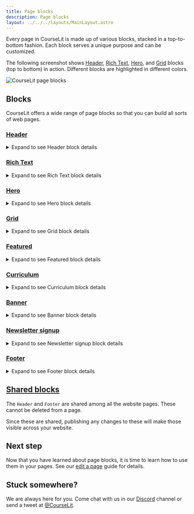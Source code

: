 ```yaml
---
title: Page blocks
description: Page blocks
layout: ../../../layouts/MainLayout.astro
---
```


Every page in CourseLit is made up of various blocks, stacked in a top-to-bottom fashion. Each block serves a unique purpose and can be customized.

The following screenshot shows [Header](/en/pages/header), [Rich Text](/en/pages/banner), [Hero](/en/pages/content), and [Grid](/en/pages/grid) blocks (top to bottom) in action. Different blocks are highlighted in different colors.

![CourseLit page blocks](/assets/pages/page-builder-blocks.png)

## Blocks

CourseLit offers a wide range of page blocks so that you can build all sorts of web pages.

### [Header](#header)

<details>
<summary>Expand to see Header block details</summary>

> This is a [shared block](#shared-blocks). All published changes to this block impact all pages on your website.

The header block serves as the header of a page. It is used for housing the site's navigation, etc. This block cannot be deleted from a page.

#### Adding links

You can add navigation links by following the steps below.

1. Click on the header block to reveal its settings side pane.
2. Click on the `Add new link` button in the `Links` section. This will add a new `Link` item as shown below.
   ![Header add link](/assets/pages/header-link-add.png)

You will also see the newly added link on the header itself.

3. Click on the pencil icon against the newly added link to edit it as shown above.
4. Change the label (displayed as text on the header block) and the URL (where the user should be taken upon clicking the label on the header) and click `Done` to save.
   ![Header edit link](/assets/pages/header-edit-link.png)
      </details>

### [Rich Text](#rich-text)

<details>
<summary>Expand to see Rich Text block details</summary>

The rich text block can be used to add text blocks containing elements like hyperlinks, etc.

#### Making text bold/italic/underline

1. Select the text.
2. To make the selected text bold, press <kbd>Ctrl+B</kbd>; to make it italic, press <kbd>Ctrl+I</kbd>; and for underline, press <kbd>Ctrl+U</kbd>.

You can also use the floating controls to do the same as shown below.

![Stylised text](/assets/pages/rich-text-styling.gif)

#### Creating hyperlinks

1. Select the text.
    > Double-clicking the text to select won't work due to a bug. We are working on it.
2. Click on the floating `link` button to reveal a popup text input.
3. In the popup text input, enter the URL as shown below.
   ![Create a hyperlink in rich text block](/assets/pages/rich-text-create-hyperlink.gif)
      </details>

### [Hero](#hero)

<details>
<summary>Expand to see Hero block details</summary>

A hero section of a web page is the section that immediately appears on screen, just under the header. The hero block helps you put the information front and center.

You can add text, rich text, images, and a call-to-action (CTA) button to the hero block.

Following is how it looks on a page.

![Hero block](/assets/pages/hero-block.png)

#### Customizing the call-to-action button

1. Click on the hero block to reveal its settings.
2. Scroll to the `Call to action` section.

![Hero block CTA](/assets/pages/hero-block-cta.png)

3. In the button text field, add the text that will be visible on the button.
4. In the button action, enter the URL the user should be taken to upon clicking.
   a. If the URL is from your own school, use its relative form, i.e., `/courses`.
   b. If the URL is from some external website, use the absolute (complete) URL, i.e., `https://website.com/courses`.
      </details>

### [Grid](#grid)

<details>
<summary>Expand to see Grid block details</summary>

A grid block comes in handy when you want to show some sort of list, for example, features list or advantages, etc. The list gets displayed in the grid format as shown below.

![Grid block](/assets/pages/grid-block.png)

#### Add an item

1. Click on the grid block to reveal its settings.
2. Scroll down to the `Items` section as shown below.

![Grid block items](/assets/pages/grid-block-items.png)

3. Click on the `Add new item` button as shown above. This will open up the item's editor.
4. Change the details as per your liking. See the [customizing the call-to-action button](#customizing-the-call-to-action-button) guide to check how to customize the item's call-to-action button. Once done, click on the `Done` button.

![Grid block edit item](/assets/pages/grid-add-item.png)

#### Delete an item

1. Click on the grid block to reveal its settings.
2. Scroll down to the `Items` section as shown below.

![Grid block items](/assets/pages/grid-block-items.png)

3. Click on the item you want to remove. This will open up the item's editor.
4. Click on the delete button to delete the item.
5. You will be taken back to the grid block's settings.

#### Customizing the call-to-action button

1. Click on the grid block to reveal its settings.
2. Scroll to the `Call to action` section.

![Grid block CTA](/assets/pages/grid-block-cta.png)

3. In the button text field, add the text that will be visible on the button.
4. In the button action, enter the URL the user should be taken to upon clicking.
   a. If the URL is from your own school, use its relative form, i.e., `/courses`.
   b. If the URL is from some external website, use the absolute (complete) URL, i.e., `https://website.com/courses`.
      </details>

### [Featured](#featured)

<details>
<summary>Expand to see Featured block details</summary>

If you want to show your other products on a page, the featured widget is the one to use.

Following is how it looks on a page.

![Featured block](/assets/pages/featured-block.png)

#### Add featured products on your page

1. Add the `Featured` block on your page. See here for how to [add blocks](/en/pages/edit#add-a-block) to a page.
2. Go to the products section and select the products from the dropdown list as shown below.

![Featured block](/assets/pages/featured.gif)

3. To delete an entry from the featured list, click on the delete button against the entry in the products section (also demonstrated in the above screengrab).
 </details>

### [Curriculum](#curriculum)

<details>
<summary>Expand to see Curriculum block details</summary>

> This block can only be added to the products' sales pages.

This block shows the content of your product, i.e., `Sections` and `Lessons` in your product. Using this, you can show the index of what your product offers.

Following is how it looks on a page.

![Curriculum block](/assets/pages/content-block.jpeg)

There are two sections with two lessons each in the product demonstrated above.

Your audience can directly click on the lessons to see them in the course viewer. The preview lessons are indicated distinctly so that your audience can easily check out the free parts of your product.

![Curriculum block preview](/assets/pages/content-block-preview.gif)

</details>

### [Banner](#banner)

<details>
<summary>Expand to see Banner block details</summary>

The banner block is the default block that shows the basic information about the page, i.e., on a sales page it shows the product's details like its title, description, featured image, and pricing, and on the homepage it shows your school's details like its name and subtitle.

#### Overriding details

By default, the banner block shows the details from your product or school depending upon which type of page it is displayed on.

These details, however, can be overridden at the block level. Following is how:

1. Click on the banner to reveal its settings.
2. Change the relevant details from the `Basic` section.

![Banner basic details](/assets/pages/banner-basic-details.png)

#### Creating a lead magnet

The banner block can also be used as a lead magnet form. The pricing of your product should be set to `Free email delivery`. Following are the steps:

##### Steps

1. Add the `Banner` block on your page (if not already present).

![Banner add](/assets/pages/add-banner.png)

2. In the banner's settings screen, scroll to the `Call to action` (aka CTA) section.
   ![Banner call to action](/assets/pages/banner-cta.png)

3. In the CTA section, put the asset link which you want to share with your audience in the `Success message` text box.
   ![Banner call to action download link](/assets/pages/banner-cta-download-link.png)

> Make sure the link you are sharing here is open to the public and can be easily accessed.

4. Publish the page.

Now, whenever your users enter their emails and press submit, they will see the text you entered in the `Success message` text box.

</details>

### [Newsletter signup](#newsletter-signup)

<details>
<summary>Expand to see Newsletter signup block details</summary>

Having a mailing list to sell directly to is a dream of every business, big or small. That's why CourseLit offers a dedicated block that lets you capture emails. It is also a [shared block](/en/pages/blocks#shared-page-blocks).

Following is how it looks on a page.

![Newsletter signup block](/assets/pages/newsletter-signup-block.png)

#### How it works

1. Your audience will enter their emails in the text box on the Newsletter signup block.
2. A user is created in your school.
3. The user is automatically signed up for your newsletter.
4. You can see the user in the `Users` section from the dashboard.

Following is an animation that shows the entire flow.

![Newsletter signup block working](/assets/pages/newsletter-signup-block-working.gif)

</details>

### [Footer](#footer)

<details>
<summary>Expand to see Footer block details</summary>

> This is a [shared block](#shared-blocks). All published changes to this block impact all pages on your website.

The footer block serves as the footer of a page. It is used for housing secondary but essential elements like links to terms and conditions, privacy policies, etc. This block **cannot be deleted** from a page.

#### Adding sections and links

1. Click on the footer block to reveal its settings.
2. In the `Sections` panel, you can:
    - Add new sections (up to 5 sections)
    - Rename sections
    - Add, edit, or delete links within each section
    - Reorder links using drag and drop

#### Customizing design

In the `Design` panel, you can customize:

- Title font size
- Maximum width
- Vertical padding
- Social media links (Facebook, Twitter, Instagram, LinkedIn, YouTube, Discord, GitHub)
    </details>

## [Shared blocks](#shared-blocks)

The `Header` and `Footer` are shared among all the website pages. These cannot be deleted from a page.

Since these are shared, publishing any changes to these will make those visible across your website.

## Next step

Now that you have learned about page blocks, it is time to learn how to use them in your pages. See our [edit a page](/en/pages/edit) guide for details.

## Stuck somewhere?

We are always here for you. Come chat with us in our <a href="https://discord.com/invite/GR4bQsN" target="_blank">Discord</a> channel or send a tweet at <a href="https://twitter.com/courselit" target="_blank">@CourseLit</a>.
